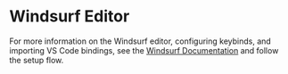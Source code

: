 # Windsurf Editor
For more information on the Windsurf editor, configuring keybinds, and importing VS Code bindings, see the [Windsurf Documentation](https://docs.windsurf.com/windsurf/getting-started) and follow the setup flow.



